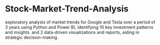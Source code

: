 # Stock-Market-Trend-Analysis
exploratory analysis of market trends for Google and Tesla over a period of 3 years using Python and Power BI, identifying 10 key investment patterns and insights. and 2 data-driven visualizations and reports, aiding in strategic decision-making .
